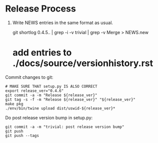 # Release Process

1. Write NEWS entries in the same format as usual.

    git shortlog 0.4.5.. | grep -i -v trivial | grep -v Merge > NEWS.new
    # add entries to ./docs/source/versionhistory.rst

Commit changes to git:

    # MAKE SURE THAT setup.py IS ALSO CORRECT
    export release_ver="0.4.6"
    git commit -a -m "Release ${release_ver}"
    git tag -s -f -m "Release ${release_ver}" "${release_ver}"
    make pkg
    ./env/bin/twine upload dist/uswid-${release_ver}*

Do post release version bump in setup.py:

    git commit -a -m "trivial: post release version bump"
    git push
    git push --tags
